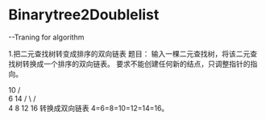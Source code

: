 # Binarytree2Doublelist

--Traning for algorithm

1.把二元查找树转变成排序的双向链表
题目：
输入一棵二元查找树，将该二元查找树转换成一个排序的双向链表。
要求不能创建任何新的结点，只调整指针的指向。

10
/ \
6 14
/ \ / \
4 8 12 16
转换成双向链表
4=6=8=10=12=14=16。
